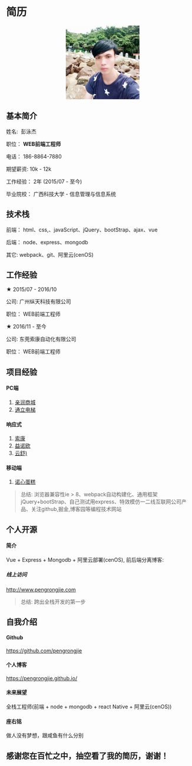 # 简历
<div align="center">    
  <img src="./jie.png" width = "200" height = "200" alt="彭泳杰" align=center />
</div>

## 基本简介
姓名:  彭泳杰

职位： **WEB前端工程师**

电话： 186-8864-7880

期望薪资:  10k - 12k

工作经验： 2年 (2015/07 - 至今)

毕业院校： 广西科技大学 - 信息管理与信息系统

## 技术栈
前端： html、css,、javaScript、jQuery、bootStrap、ajax、vue

后端： node、express、mongodb 

其它:  webpack、git、阿里云(cenOS)
## 工作经验

★ 2015/07 - 2016/10

公司:   广州纵天科技有限公司

职位： WEB前端工程师

★ 2016/11 - 至今 

公司:  东莞索康自动化有限公司

职位： WEB前端工程师
## 项目经验
#### PC端  
1. [亲润商城](http://www.qinrun.com/)
2. [通立电梯](http://www.zzftldt.com/)

#### 响应式 
1. [索康](http://www.dgsuokang.com/)  
2. [益诺欧](http://www.yeanovo.com/)
3. [云舒)](http://www.cloudsoar.com/)

#### 移动端  
1. [诺心蛋糕](http://www.lecake.com/)

> 总结:    浏览器兼容性ie > 8、webpack自动构建化、通用框架jQuery+bootStrap、自己测试用express、特效模仿一二线互联网公司产品、关注github,掘金,博客园等编程技术网站
## 个人开源
#### 简介
Vue + Express + Mongodb + 阿里云部署(cenOS), 前后端分离博客: 

##### 线上访问
http://www.pengrongjie.com
> 总结: 跨出全栈开发的第一步
## 自我介绍
#### Github    
https://github.com/pengrongjie

#### 个人博客
https://pengrongjie.github.io/

#### 未来展望
全栈工程师(前端 + node + mongodb + react Native + 阿里云(cenOS))

#### 座右铭
做人没有梦想，跟咸鱼有什么分别


## 感谢您在百忙之中，抽空看了我的简历，谢谢！
